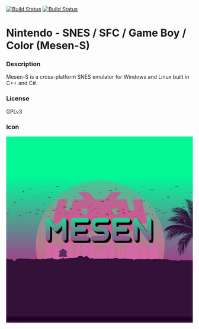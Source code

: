 [![Build Status](https://travis-ci.org/kodi-game/game.libretro.mesen-s.svg?branch=master)](https://travis-ci.org/kodi-game/game.libretro.mesen-s)
[![Build Status](https://ci.appveyor.com/api/projects/status/github/kodi-game/game.libretro.mesen-s?svg=true)](https://ci.appveyor.com/project/kodi-game/game-libretro-mesen-s)

# Nintendo - SNES / SFC / Game Boy / Color (Mesen-S)

### Description
Mesen-S is a cross-platform SNES emulator for Windows and Linux built in C++ and C#.

### License
GPLv3

### Icon

![Icon](game.libretro.mesen-s/resources/icon.png)



